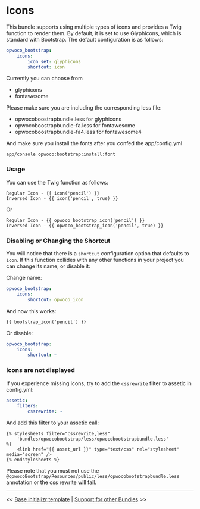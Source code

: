 Icons
================

This bundle supports using multiple types of icons and provides a Twig function
to render them. By default, it is set to use Glyphicons, which is standard with
Bootstrap. The default configuration is as follows:

```yaml
opwoco_bootstrap:
    icons:
        icon_set: glyphicons
        shortcut: icon
```

Currently you can choose from

- glyphicons
- fontawesome

Please make sure you are including the corresponding less file:

- opwocoboostrapbundle.less for glyphicons
- opwocoboostrapbundle-fa.less for fontawesome
- opwocoboostrapbundle-fa4.less for fontawesome4

And make sure you install the fonts after you confed the app/config.yml

```
app/console opwoco:bootstrap:install:font
```

### Usage

You can use the Twig function as follows:

```jinja
Regular Icon - {{ icon('pencil') }}
Inversed Icon - {{ icon('pencil', true) }}
```

Or

```jinja
Regular Icon - {{ opwoco_bootstrap_icon('pencil') }}
Inversed Icon - {{ opwoco_bootstrap_icon('pencil', true) }}
```

### Disabling or Changing the Shortcut

You will notice that there is a `shortcut` configuration option that defaults
to `icon`. If this function collides with any other functions in your project
you can change its name, or disable it:

Change name:

```yaml
opwoco_bootstrap:
    icons:
        shortcut: opwoco_icon
```

And now this works:

```jinja
{{ bootstrap_icon('pencil') }}
```

Or disable:

```yaml
opwoco_bootstrap:
    icons:
        shortcut: ~
```

### Icons are not displayed

If you experience missing icons, try to add the `cssrewrite` filter to assetic in config.yml:

```yaml
assetic:
    filters:
        cssrewrite: ~
```

And add this filter to your assetic call:
```twig
{% stylesheets filter="cssrewrite,less"
    'bundles/opwocobootstrap/less/opwocobootstrapbundle.less'
%}
    <link href="{{ asset_url }}" type="text/css" rel="stylesheet" media="screen" />
{% endstylesheets %}
```

Please note that you must not use the `@opwocoBootstrap/Resources/public/less/opwocobootstrapbundle.less` annotation or the css rewrite will fail.

---

<< [Base initializr template](https://github.com/opwoco/BootstrapBundle/blob/master/Resources/doc/51-initializr-variables.md) | [Support for other Bundles](https://github.com/opwoco/BootstrapBundle/blob/master/Resources/doc/99-support-for-other-bundles.md) >>
